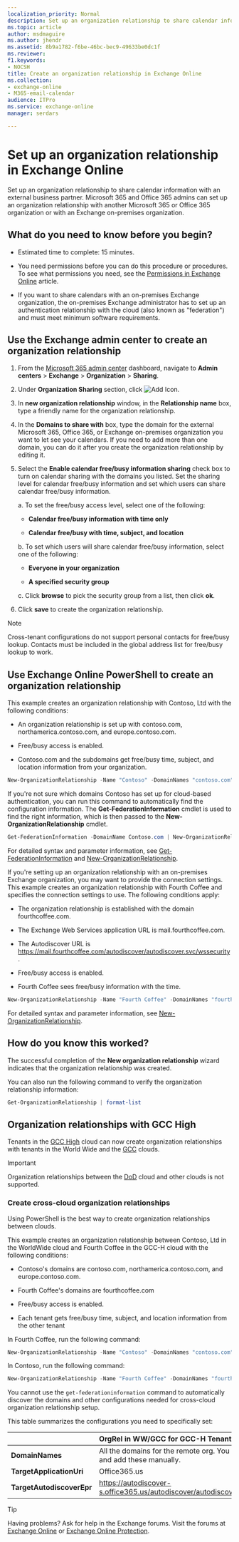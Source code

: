 ```yaml
---
localization_priority: Normal
description: Set up an organization relationship to share calendar information with an external business partner. Microsoft 365 and Office 365 admins can set up an organization relationship with another Microsoft 365 or Office 365 organization or with an Exchange on-premises organization.
ms.topic: article
author: msdmaguire
ms.author: jhendr
ms.assetid: 8b9a1782-f6be-46bc-bec9-49633be0dc1f
ms.reviewer: 
f1.keywords:
- NOCSH
title: Create an organization relationship in Exchange Online
ms.collection: 
- exchange-online
- M365-email-calendar
audience: ITPro
ms.service: exchange-online
manager: serdars

---
```


# Set up an organization relationship in Exchange Online

Set up an organization relationship to share calendar information with an external business partner. Microsoft 365 and Office 365 admins can set up an organization relationship with another Microsoft 365 or Office 365 organization or with an Exchange on-premises organization.

## What do you need to know before you begin?

- Estimated time to complete: 15 minutes.

- You need permissions before you can do this procedure or procedures. To see what permissions you need, see the [Permissions in Exchange Online](../../permissions-exo/permissions-exo.md) article.

- If you want to share calendars with an on-premises Exchange organization, the on-premises Exchange administrator has to set up an authentication relationship with the cloud (also known as "federation") and must meet minimum software requirements.

## Use the Exchange admin center to create an organization relationship
<a name="BKMK_EAC"> </a>

1. From the [Microsoft 365 admin center](https://admin.microsoft.com/Adminportal/Home/?#/homepage) dashboard, navigate to **Admin centers** \> **Exchange** \> **Organization** \> **Sharing**.

2. Under **Organization Sharing** section, click ![Add Icon](../../media/ITPro_EAC_AddIcon.gif).

3. In **new organization relationship** window, in the **Relationship name** box, type a friendly name for the organization relationship.

4. In the **Domains to share with** box, type the domain for the external Microsoft 365, Office 365, or Exchange on-premises organization you want to let see your calendars. If you need to add more than one domain, you can do it after you create the organization relationship by editing it.

5. Select the **Enable calendar free/busy information sharing** check box to turn on calendar sharing with the domains you listed. Set the sharing level for calendar free/busy information and set which users can share calendar free/busy information.

    a. To set the free/busy access level, select one of the following:

      - **Calendar free/busy information with time only**

      - **Calendar free/busy with time, subject, and location**

    b. To set which users will share calendar free/busy information, select one of the following:

     - **Everyone in your organization**

     - **A specified security group**

    c. Click **browse** to pick the security group from a list, then click **ok**.

7. Click **save** to create the organization relationship.

> [!NOTE]
> Cross-tenant configurations do not support personal contacts for free/busy lookup. Contacts must be included in the global address list for free/busy lookup to work.

## Use Exchange Online PowerShell to create an organization relationship
<a name="BKMK_Shell"> </a>

This example creates an organization relationship with Contoso, Ltd with the following conditions:

- An organization relationship is set up with contoso.com, northamerica.contoso.com, and europe.contoso.com.

- Free/busy access is enabled.

- Contoso.com and the subdomains get free/busy time, subject, and location information from your organization.

```PowerShell
New-OrganizationRelationship -Name "Contoso" -DomainNames "contoso.com","northamerica.contoso.com","europe.contoso.com" -FreeBusyAccessEnabled $true -FreeBusyAccessLevel LimitedDetails
```

If you're not sure which domains Contoso has set up for cloud-based authentication, you can run this command to automatically find the configuration information. The **Get-FederationInformation** cmdlet is used to find the right information, which is then passed to the **New-OrganizationRelationship** cmdlet.

```PowerShell
Get-FederationInformation -DomainName Contoso.com | New-OrganizationRelationship -Name "Contoso" -FreeBusyAccessEnabled $true -FreeBusyAccessLevel LimitedDetails
```

For detailed syntax and parameter information, see [Get-FederationInformation](/powershell/module/exchange/get-federationinformation) and [New-OrganizationRelationship](/powershell/module/exchange/new-organizationrelationship).

If you're setting up an organization relationship with an on-premises Exchange organization, you may want to provide the connection settings. This example creates an organization relationship with Fourth Coffee and specifies the connection settings to use. The following conditions apply:

- The organization relationship is established with the domain fourthcoffee.com.

- The Exchange Web Services application URL is mail.fourthcoffee.com.

- The Autodiscover URL is https://mail.fourthcoffee.com/autodiscover/autodiscover.svc/wssecurity.

- Free/busy access is enabled.

- Fourth Coffee sees free/busy information with the time.

```PowerShell
New-OrganizationRelationship -Name "Fourth Coffee" -DomainNames "fourthcoffee.com" -FreeBusyAccessEnabled $true -FreeBusyAccessLevel AvailabilityOnly -TargetAutodiscoverEpr "https://mail.fourthcoffee.com/autodiscover/autodiscover.svc/wssecurity" -TargetApplicationUri "mail.fourthcoffee.com"
```

For detailed syntax and parameter information, see [New-OrganizationRelationship](/powershell/module/exchange/new-organizationrelationship).

## How do you know this worked?

The successful completion of the **New organization relationship** wizard indicates that the organization relationship was created.

You can also run the following command to verify the organization relationship information:

```PowerShell
Get-OrganizationRelationship | format-list
```

## Organization relationships with GCC High

Tenants in the [GCC High](https://docs.microsoft.com/office365/servicedescriptions/office-365-platform-service-description/office-365-us-government/gcc-high-and-dod) cloud can now create organization relationships with tenants in the World Wide and the [GCC](https://docs.microsoft.com/office365/servicedescriptions/office-365-platform-service-description/office-365-us-government/gcc) clouds.

> [!IMPORTANT]
> Organization relationships between the [DoD](https://docs.microsoft.com/office365/servicedescriptions/office-365-platform-service-description/office-365-us-government/gcc-high-and-dod) cloud and other clouds is not supported.

### Create cross-cloud organization relationships

Using PowerShell is the best way to create organization relationships between clouds.

This example creates an organization relationship between Contoso, Ltd in the WorldWide cloud and Fourth Coffee in the GCC-H cloud with the following conditions:

 - Contoso's domains are contoso.com, northamerica.contoso.com, and europe.contoso.com.
 
 - Fourth Coffee's domains are fourthcoffee.com
 
 - Free/busy access is enabled.
 
 - Each tenant gets free/busy time, subject, and location information from the other tenant

In Fourth Coffee, run the following command:

```PowerShell
New-OrganizationRelationship -Name "Contoso" -DomainNames "contoso.com","northamerica.contoso.com","europe.contoso.com" -FreeBusyAccessEnabled $true -FreeBusyAccessLevel LimitedDetails -TargetApplicationUri "outlook.com" -TargetAutodiscoverEpr "https://autodiscover-s.outlook.com/autodiscover/autodiscover.svc/WSSecurity"
```
In Contoso, run the following command:

```PowerShell
New-OrganizationRelationship -Name "Fourth Coffee" -DomainNames "fourthcoffee.com" -FreeBusyAccessEnabled $true -FreeBusyAccessLevel LimitedDetails -TargetApplicationUri "office365.us" -TargetAutodiscoverEpr "https://autodiscover-s.office365.us/autodiscover/autodiscover.svc/WSSecurity"
```

You cannot use the `get-federationinformation` command to automatically discover the domains and other configurations needed for cross-cloud organization relationship setup.

This table summarizes the configurations you need to specifically set:

| |**OrgRel in WW/GCC for GCC-H Tenant**|**OrgRel in GCC-H for WW/GCC Tenant**|
|:--|:-----|:-----|
|**DomainNames**| All the domains for the remote org. You need to collect and add these manually. | All the domains for the remote org. You need to collect and add these manually. | 
|**TargetApplicationUri**| Office365.us| Outlook.com |
|**TargetAutodiscoverEpr**| https://autodiscover-s.office365.us/autodiscover/autodiscover.svc/WSSecurity| https://autodiscover-s.outlook.com/autodiscover/autodiscover.svc/WSSecurity |

> [!TIP]
> Having problems? Ask for help in the Exchange forums. Visit the forums at [Exchange Online](/answers/topics/office-exchange-server-itpro.html) or [Exchange Online Protection](https://social.technet.microsoft.com/forums/forefront/home?forum=FOPE).
